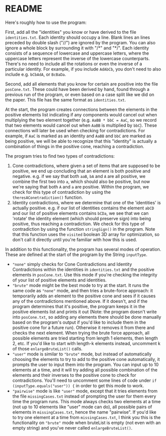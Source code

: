 # README
Here's roughly how to use the program:

First, add all the "identities" you know or have derived to the file `identities.txt`. Each identity should occupy a line. Blank lines an lines preceded by double slash ("//") are ignored by the program. You can also ignore a whole block by surrounding it with "/\*" and "\*/". Each identity consists of a sequence of lowercase and uppercase letters, where the uppercase letters represent the inverse of the lowercase counterparts. There's no need to include all the rotations or even the inverse of a particular identity.
For example, if you include `AdAbCb`, you don't need to also include e.g. `bCbAdA`, or `BcBaDa`.

Second, add all elements that you know for certain are positive into the file `posCone.txt`. These could have been derived by hand, found through a previous run of the program, or even based on a case split like we did on the paper. This file has the same format as `identities.txt`.

At the start, the program creates connections between the elements in the positive elements list indicating if any components would cancel out when multiplying the two element together (e.g. `AaBB * bbC = AaC`, so we record that two elements would cancel out when `AaBB` is multiplied by `bbC`). These connections will later be used when checking for contradictions. For example, if `AaC` is marked as an identity and `AaBB` and `bbC` are marked as being positive, we will be able to recognize that this "identity" is actually a combination of things in the positive cone, reaching a contradiction.

The program tries to find two types of contradictions:

1. Cone contradictions, where given a set of items that are supposed to be positive, we end up concluding that an element is both positive and negative. e.g. if we say that both `aaB`, `bA` and `A` are all positive, we combine the first two into `a`, which should also be positive, but now we're saying that both `A` and `a` are positive. Within the program, we check for this type of contradiction by using the `theresAConetradiction()` function.
2. Identity contradictions, where we determine that one of the 'identities' is actually positive. e.g. if our list of identities contains the element `abCD` and our list of positive elements contains `bCDa`, we see that we can 'rotate' the identity element (which should preserve sign) into being positive, thus reaching a contradiction. We check for this type of contradiction by using the function `stringSign()` in the program. Note that this function uses the `visited` boolean 3D array for optimization, so don't call it directly until you're familiar with how this is used.

In addition to this functionality, the program has several modes of operation. These are defined at the start of the program by the String `inputType`.
* `"none"` simply checks for Cone Contradictions and Identity Contradictions within the identities in `identities.txt` and the positive elements in `posCone.txt`. Use this mode if you're checking the integrity of your list of positive elements and identities.
* `"brute"` mode might be the best mode to try at the start. It runs the same code as `"none"` mode, and then tries a brute-force approach: it temporarily adds an element to the positive cone and sees if it causes any of the contradictions mentioned above. If it doesn't, and if the program determines that it's positive, the program keeps it in the positive elements list and prints it out (Note: the program doesn't write into `posCone.txt`, so adding any elements there should be done manually based on the program's output if you'd like to include them in the positive cone for a future run). Otherwise it removes it from there and checks the next element. When trying the brute force approach, all possible elements are tried starting from length 1 elements, then length 2, etc. If you'd like to start with length-k elements instead, uncomment k of those `enlargeBruteList()` calls.
* `"user"` mode is similar to `"brute"` mode, but instead of automatically choosing the elements to try to add to the positive cone automatically, it prompts the user to input them into the program. You can input up to 10 elements at a time, and it will try adding all possible combination of the elements and their inverses to the positive cone to check for contradictions. You'll need to uncomment some lines of code under `if (inputType.equals("user")) {` in order to get this mode to work.
* `"pairwise"` mode is like `"user"` mode, except that it tries elements from the file `missingCases.txt` instead of prompting the user for them every time the program runs. This mode always checks two elements at a time (not up to 10 elements like "user" mode can do), all possible pairs of elements in `missingCases.txt`, hence the name "pairwise". If you'd like to try one element at a time from `missingCases.txt`, I think you this is the functionality on `"brute"` mode when bruteList is empty (not even with an empty string) and you've never called `enlargeBruteList()`.
